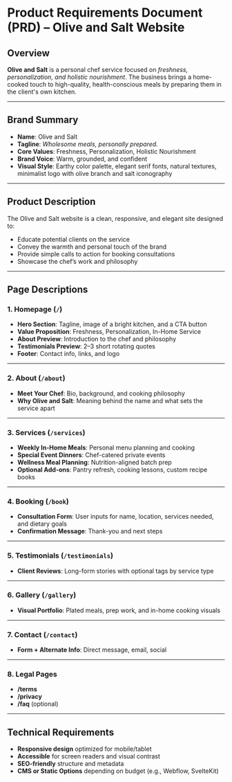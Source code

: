 # Product Requirements Document (PRD) – Olive and Salt Website

## Overview

**Olive and Salt** is a personal chef service focused on *freshness, personalization, and holistic nourishment*. The business brings a home-cooked touch to high-quality, health-conscious meals by preparing them in the client's own kitchen.

---

## Brand Summary

- **Name**: Olive and Salt
- **Tagline**: *Wholesome meals, personally prepared.*
- **Core Values**: Freshness, Personalization, Holistic Nourishment
- **Brand Voice**: Warm, grounded, and confident
- **Visual Style**: Earthy color palette, elegant serif fonts, natural textures, minimalist logo with olive branch and salt iconography

---

## Product Description

The Olive and Salt website is a clean, responsive, and elegant site designed to:
- Educate potential clients on the service
- Convey the warmth and personal touch of the brand
- Provide simple calls to action for booking consultations
- Showcase the chef’s work and philosophy

---

## Page Descriptions

### 1. Homepage (`/`)
- **Hero Section**: Tagline, image of a bright kitchen, and a CTA button
- **Value Proposition**: Freshness, Personalization, In-Home Service
- **About Preview**: Introduction to the chef and philosophy
- **Testimonials Preview**: 2–3 short rotating quotes
- **Footer**: Contact info, links, and logo

---

### 2. About (`/about`)
- **Meet Your Chef**: Bio, background, and cooking philosophy
- **Why Olive and Salt**: Meaning behind the name and what sets the service apart

---

### 3. Services (`/services`)
- **Weekly In-Home Meals**: Personal menu planning and cooking
- **Special Event Dinners**: Chef-catered private events
- **Wellness Meal Planning**: Nutrition-aligned batch prep
- **Optional Add-ons**: Pantry refresh, cooking lessons, custom recipe books

---

### 4. Booking (`/book`)
- **Consultation Form**: User inputs for name, location, services needed, and dietary goals
- **Confirmation Message**: Thank-you and next steps

---

### 5. Testimonials (`/testimonials`)
- **Client Reviews**: Long-form stories with optional tags by service type

---

### 6. Gallery (`/gallery`)
- **Visual Portfolio**: Plated meals, prep work, and in-home cooking visuals

---

### 7. Contact (`/contact`)
- **Form + Alternate Info**: Direct message, email, social

---

### 8. Legal Pages
- **/terms**
- **/privacy**
- **/faq** (optional)

---

## Technical Requirements
- **Responsive design** optimized for mobile/tablet
- **Accessible** for screen readers and visual contrast
- **SEO-friendly** structure and metadata
- **CMS or Static Options** depending on budget (e.g., Webflow, SvelteKit)